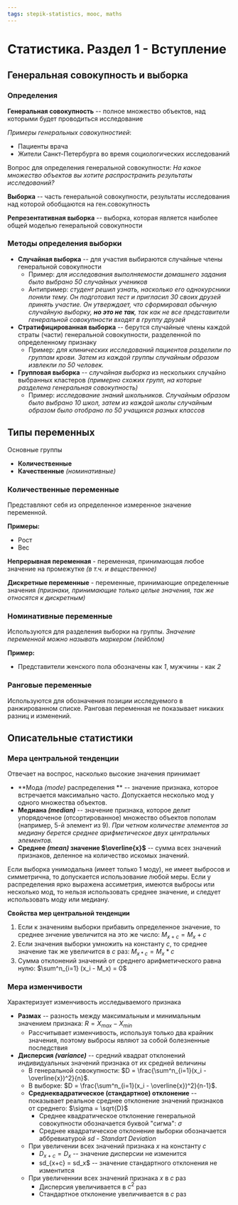 ```yaml
---
tags: stepik-statistics, mooc, maths
---
```


# Статистика. Раздел 1 - Вступление
## Генеральная совокупность и выборка
### Определения
**Генеральная совокупность** -- полное множество объектов, над которыми будет проводиться исследование

*Примеры генеральных совокупностией*:
- Пациенты врача
- Жители Санкт-Петербурга во время социологических исследований

Вопрос для определения генеральной совокупности: *На какое множество объектов вы хотите распространить результаты исследований?*

**Выборка** -- часть генеральной совокупности, результаты исследования над которой обобщаются на ген.совокупность

**Репрезентативная выборка** -- выборка, которая является наиболее общей моделью генеральной совокупности

### Методы определения выборки
- **Случайная выборка** -- для участия выбираются случайные члены генеральной совокупности
    - Пример: *для исследования выполняемости домашнего задания было выбрано 50 случайных учеников*
    - Антипример: *студент решил узнать, насколько его однокурсники поняли тему. Он подготовил тест и пригласил 30 своих друзей принять участие. Он утверждает, что сформировал обычную случайную выборку, **но это не так**, так как не все представители генеральной совокупности входят в группу друзей*
- **Стратифицированная выборка** -- берутся случайные члены каждой страты (части) генеральной совокупности, разделенной по определенному признаку
    - Пример: *для клинических исследований пациентов разделили по группам крови. Затем из каждой группы случайным образом извлекли по 50 человек.*
- **Групповая выборка** -- *случайная выборка* из нескольких случайно выбранных кластеров *(примерно схожих групп, на которые разделена генеральная совокупность)*
    - Пример: *исследование знаний школьников. Случайным образом было выбрано 10 школ, затем из каждой школы случайным образом было отобрано по 50 учащихся разных классов*

## Типы переменных
Основные группы
- **Количественные**
- **Качественные** *(номинативные)*

### Количественные переменные
Представляют себя из определенное измеренное значение переменной.

**Примеры:**
- Рост
- Вес

**Непрерывная переменная** - переменная, принимающая любое значение на промежутке *(в т.ч. и вещественное)*

**Дискретные переменные** - переменные, принимающие определенные значения *(признаки, принимающие только целые значения, так же относятся к дискретным)*


### Номинативные переменные
Используются для разделения выборки на группы. *Значение переменной можно называть маркером (лейблом)*

**Пример:**
- Представители женского пола обозначены как *1*, мужчины - как *2*

### Ранговые переменные
Используются для обозначения позиции исследуемого в ранжированном списке. Ранговая переменная не показывает никаких разниц и изменений.

## Описательные статистики
### Мера центральной тенденции
Отвечает на воспрос, насколько высокие значения принимает 

- **Мода *(mode)* распределения ** -- значение признака, которое встречается максимально часто. Допускается несколько мод у одного множества объектов. 
- **Медиана *(median)*** -- значение признака, которое делит упорядоченое (отсортированное) множество объектов пополам (например, 5-й элемент из 9). *При четном количестве элементов за медиану берется среднее арифметическое двух центральных элементов.*
- **Среднее *(mean)* значение $\overline{x}$** -- сумма всех значений признаков, деленное на количество искомых значений.

Если выборка унимодальна (имеет только 1 моду), не имеет выбросов и симметрична, то допускается использование любой меры.
Если у распределения ярко выражена ассиметрия, имеются выбросы или несколько мод, то нельзя использовать среднее значение, и следует использовать моду или медиану.

**Свойства мер центральной тенденции**
1. Если к значениям выборки прибавить определенное значение, то среднее знчение увеличится на это же число: $M_{x+c} = M_x + c$
2. Если значения выборки умножить на константу $c$, то среднее значение так же увеличится в $c$ раз: $M_{x*c} = M_x * c$
3. Сумма отклонений значений от среднего арифметического равна нулю: $\sum^n_{i=1} (x_i - M_x) = 0$

### Мера изменчивости
Характеризует изменчивость исследываемого признака

- **Размах** -- разность между максимальным и минимальным значением признака: $R = X_{max} - X_{min}$
    - Рассчитывает изменчивость, используя только два крайник значения, поэтому выбросы являют за собой болезненные последствия
- **Дисперсия *(variance)*** -- средний квадрат отклонений индивидуальных значений признака от их средней величины
    - В генеральной совокупности: $D = \frac{\sum^n_{i=1}(x_i - \overline{x})^2}{n}$.
    - В выборке: $D = \frac{\sum^n_{i=1}(x_i - \overline{x})^2}{n-1}$.
    - **Среднеквадратическое (стандартное) отклонение** -- показывает реальное среднее отклонение значений признаков от среднего: $\sigma = \sqrt{D}$
        - Среднее квадратическое отклонение генеральной совокупности обозначается буквой "сигма": $\sigma$
        - Среднее квадратическое отклонение выборки обозначается аббревиатурой $sd$ - *Standart Deviation*
    - При увеличении всех значений признака $x$ на константу $c$
        - $D_{x+c} = D_x$ --  значение дисперсии не изменится
        - sd_{x+c} = sd_x$ -- значение стандартного отклонения не изментится
    - При увеличеннии всех значений признака $x$ в $c$ раз
        - Дисперсия увеличивается в $c^2$ раз
        - Стандартное отклонение увеличивается в $c$ раз


